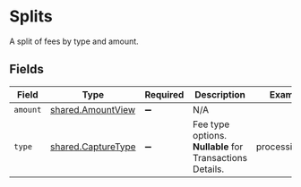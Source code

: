 # Splits

A split of fees by type and amount.


## Fields

| Field                                                           | Type                                                            | Required                                                        | Description                                                     | Example                                                         |
| --------------------------------------------------------------- | --------------------------------------------------------------- | --------------------------------------------------------------- | --------------------------------------------------------------- | --------------------------------------------------------------- |
| `amount`                                                        | [shared.AmountView](../../../sdk/models/shared/amountview.md)   | :heavy_minus_sign:                                              | N/A                                                             |                                                                 |
| `type`                                                          | [shared.CaptureType](../../../sdk/models/shared/capturetype.md) | :heavy_minus_sign:                                              | Fee type options. **Nullable** for Transactions Details.<br/>   | processing_fee                                                  |